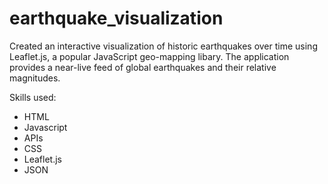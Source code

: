 # earthquake_visualization

Created an interactive visualization of historic earthquakes over time using Leaflet.js, a popular JavaScript geo-mapping libary. The application provides a near-live feed of global earthquakes and their relative magnitudes. 

Skills used:
- HTML
- Javascript
- APIs
- CSS
- Leaflet.js
- JSON
